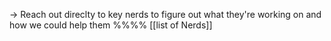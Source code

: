 -> Reach out direclty to key nerds to figure out what they're working on and how we could help them
%%%%
[[list of Nerds]]